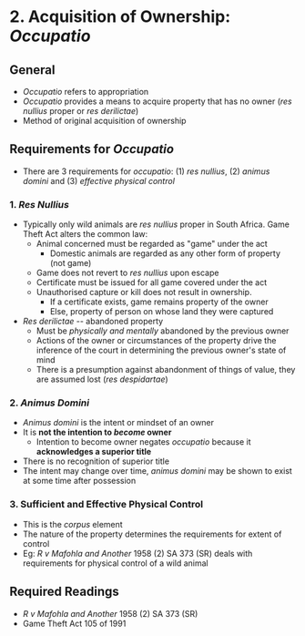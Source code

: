 # 2. Acquisition of Ownership: *Occupatio*

## General
- *Occupatio* refers to appropriation
- *Occupatio* provides a means to acquire property that has no owner (*res
    nullius* proper or *res derilictae*)
- Method of original acquisition of ownership


## Requirements for *Occupatio*
- There are 3 requirements for *occupatio*: (1) *res nullius*, (2) *animus domini* and (3) *effective physical control*


### 1. *Res Nullius*
- Typically only wild animals are *res nullius* proper in South Africa. Game
    Theft Act alters the common law:
    - Animal concerned must be regarded as "game" under the act
        - Domestic animals are regarded as any other form of property (not game)
    - Game does not revert to *res nullius* upon escape
    - Certificate must be issued for all game covered under the act
    - Unauthorised capture or kill does not result in ownership.
        - If a certificate exists, game remains property of the owner
        - Else, property of person on whose land they were captured
- *Res derilictae* -- abandoned property
    - Must be *physically and mentally* abandoned by the previous owner
    - Actions of the owner or circumstances of the property drive the inference
        of the court in determining the previous owner's state of mind
    - There is a presumption against abandonment of things of value, they are
        assumed lost (*res despidartae*)


### 2. *Animus Domini*
- *Animus domini* is the intent or mindset of an owner
- It is **not the intention to *become* owner**
    - Intention to become owner negates *occupatio* because it **acknowledges a
        superior title**
- There is no recognition of superior title
- The intent may change over time, *animus domini* may be shown to exist at
    some time after possession


### 3. Sufficient and Effective Physical Control
- This is the *corpus* element
- The nature of the property determines the requirements for extent of control
- Eg: *R v Mafohla and Another* 1958 (2) SA 373 (SR) deals with requirements
    for physical control of a wild animal


## Required Readings
- *R v Mafohla and Another* 1958 (2) SA 373 (SR)
- Game Theft Act 105 of 1991


